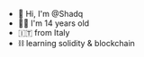  - 👋 Hi, I'm @Shadq
 - 👨‍💻 I'm 14 years old
 - 🇮🇹 from Italy 
 - ⛓ learning solidity & blockchain 
<!---
Shadq/Shadq is a ✨ special ✨ repository because its `README.md` (this file) appears on your GitHub profile.
You can click the Preview link to take a look at your changes.
--->
